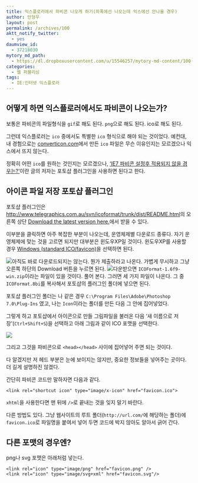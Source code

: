```yaml
---
title: 익스플로러에서 파비콘 나오게 하기(파폭에선 나오는데 익스에선 안나올 경우)
author: 안형우
layout: post
permalink: /archives/100
aktt_notify_twitter:
  - yes
daumview_id:
  - 37218030
mytory_md_path:
  - https://dl.dropboxusercontent.com/u/15546257/mytory-md-content/100-ie-favicon.md
categories:
  - 웹 퍼블리싱
tags:
  - IE:인터넷 익스플로러
---
```

## 어떻게 하면 익스플로러에서도 파비콘이 나오는가?

보통은 파비콘의 파일형식을 `gif`로 해도 된다. `png`으로 해도 된다. ico로 해도 된다.

그런데 익스플로러는 `ico` 중에서도 특별한 `ico` 형식으로 해야 되는 것이었다. 예컨대, 내 경험으로는 [converticon.com][1]에서 만든 `ico` 파일은 무슨 이유인지는 모르겠으나 익스에서 뜨지 않는다.

정확히 어떤 `ico`를 원하는 것인지는 모르겠으나, [&#8216;IE7 파비콘 설정후 적용되지 않을 경우는?&#8217;][2]이란 글의 저자는 포토샵 플러그인을 사용하면 된다고 한다.

## 아이콘 파일 저장 포토샵 플러그인

포토샵 플러그인은 <http://www.telegraphics.com.au/svn/icoformat/trunk/dist/README.html>의 오른쪽 상단 [Download the latest version here.][3]에서 받을 수 있다.

이부분을 클릭하면 아주 복잡한 부분이 나오는데, 운영체제별 다운로드 종류다. 자기 운영체제에 맞는 것을 고르면 되지만 대부분은 윈도우XP일 것이다. 윈도우XP를 사용할 경우 [Windows (standard ICO/favicon)][4]을 선택하면 된다.

![][5]아직도 바로 다운로드되지는 않는다. 뭔가 제출하라고 나온다. 가볍게 무시하고 그냥 오른쪽 하단의 Download 버튼을 누르면 된다. ![][6]다운받으면 `ICOFormat-1.6f9-win.zip`이라는 파일이 있을 것이다. 풀어 본다. 그러면 세 가지 파일이 나온다. 그 중 `ICOFormat.8bi`를 복사해서 포토샵의 플러그인 폴더에 넣으면 된다.

포토샵 플러그인 폴더는 나 같은 경우 `C:\Program Files\Adobe\Photoshop 7.0\Plug-Ins` 였고, 나는 `Icon`이라는 폴더를 만든 다음 그 안에 집어넣었다.

그렇게 하고 포토샵에서 아이콘으로 만들 그림파일을 불러온 다음 &#8216;새 이름으로 저장'(`Ctrl+Shift+S`)을 선택하고 아래 그림과 같이 ICO 포맷을 선택한다.

![][7]

그리고 그것을 파비콘으로 `<head></head>` 사이에 집어넣어 주면 되는 것이다.

다 알겠지만 저 헤드 부분은 눈에 보이지는 않지만, 중요한 정보들을 넣어주는 곳이다. 더 길게 설명하진 않겠다.

간단히 파비콘 코드만 말하자면 다음과 같다.

    <link rel="shortcut icon" type="image/x-icon" href="favicon.ico">
    

`xhtml`을 사용한다면 맨 뒤에 `/>`로 끝내는 것을 잊지 말기 바란다.

다른 방법도 있다. 그냥 웹사이트의 루트 폴더(`http://url.com/`에 해당하는 폴더)에 `favicon.ico`로 파일명을 붙여서 넣어 두면 코드에 박지 않아도 알아서 긁어 간다.

## 다른 포맷의 경우엔?

png나 svg 포맷은 아래처럼 넣는다.

    <link rel="icon" type="image/png" href="favicon.png" />
    <link rel="icon" type="image/svg+xml" href="favicon.svg"/>

 [1]: http://converticon.com/
 [2]: http://bluebreeze.co.kr/313
 [3]: http://www.telegraphics.com.au/sw/#icoformat
 [4]: http://www.telegraphics.com.au/sw/dl.php?file=ICOFormat-1.6f9-win.zip
 [5]: /uploads/legacy/old-images/1/cfile22.uf.1249634F4D4BC8712D1719.jpg
 [6]: /uploads/legacy/old-images/1/cfile26.uf.155BBC4D4D4BC871259596.jpg
 [7]: /uploads/legacy/old-images/1/cfile30.uf.154B164C4D4BC8712CC89A.png